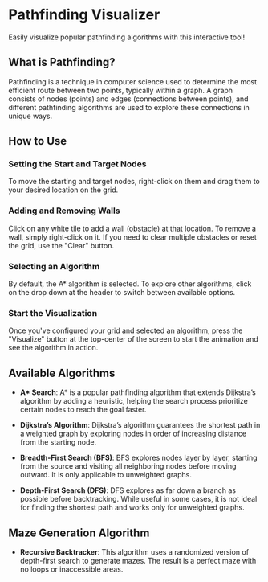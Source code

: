 # Pathfinding Visualizer

Easily visualize popular pathfinding algorithms with this interactive tool!

## What is Pathfinding?

Pathfinding is a technique in computer science used to determine the most efficient route between two points, typically within a graph. A graph consists of nodes (points) and edges (connections between points), and different pathfinding algorithms are used to explore these connections in unique ways.

## How to Use

### Setting the Start and Target Nodes

To move the starting and target nodes, right-click on them and drag them to your desired location on the grid.

### Adding and Removing Walls

Click on any white tile to add a wall (obstacle) at that location. To remove a wall, simply right-click on it. If you need to clear multiple obstacles or reset the grid, use the "Clear" button.

### Selecting an Algorithm

By default, the A* algorithm is selected. To explore other algorithms, click on the drop down at the header to switch between available options.

### Start the Visualization

Once you've configured your grid and selected an algorithm, press the "Visualize" button at the top-center of the screen to start the animation and see the algorithm in action.

## Available Algorithms

- **A\* Search**: A* is a popular pathfinding algorithm that extends Dijkstra’s algorithm by adding a heuristic, helping the search process prioritize certain nodes to reach the goal faster.
  
- **Dijkstra’s Algorithm**: Dijkstra’s algorithm guarantees the shortest path in a weighted graph by exploring nodes in order of increasing distance from the starting node.

- **Breadth-First Search (BFS)**: BFS explores nodes layer by layer, starting from the source and visiting all neighboring nodes before moving outward. It is only applicable to unweighted graphs.

- **Depth-First Search (DFS)**: DFS explores as far down a branch as possible before backtracking. While useful in some cases, it is not ideal for finding the shortest path and works only for unweighted graphs.

## Maze Generation Algorithm

- **Recursive Backtracker**: This algorithm uses a randomized version of depth-first search to generate mazes. The result is a perfect maze with no loops or inaccessible areas.
